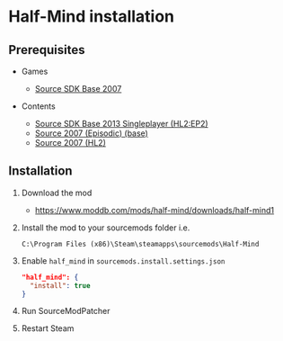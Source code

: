 # Half-Mind installation

## Prerequisites

- Games
  - [Source SDK Base 2007](../../../game-installation/game-installation/source-sdk-base-2007.md)

- Contents
  - [Source SDK Base 2013 Singleplayer (HL2:EP2)](../../../SourceContentInstaller/v0/content-installation/source-sdk-base-2013-singleplayer.md#hl2ep2-content)
  - [Source 2007 (Episodic) (base)](../../../SourceContentInstaller/v0/content-installation/source-2007.md#episodic-base-content)
  - [Source 2007 (HL2)](../../../SourceContentInstaller/v0/content-installation/source-2007.md#hl2-content)

## Installation

1. Download the mod

   - <https://www.moddb.com/mods/half-mind/downloads/half-mind1>

2. Install the mod to your sourcemods folder i.e.

   ```text
   C:\Program Files (x86)\Steam\steamapps\sourcemods\Half-Mind
   ```

3. Enable `half_mind` in `sourcemods.install.settings.json`

   ```json
   "half_mind": {
     "install": true
   }
   ```

4. Run SourceModPatcher
5. Restart Steam
